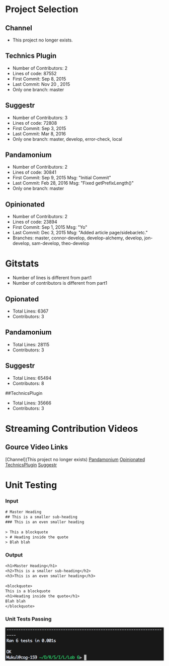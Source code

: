 # Project Selection

## Channel
- This project no longer exists.

## Technics Plugin
- Number of Contributors: 2
- Lines of code: 87552
- First Commit: Sep 8, 2015
- Last Commit: Nov 20 , 2015
- Only one branch: master

## Suggestr
- Number of Contributors: 3
- Lines of code: 72808
- First Commit: Sep 3, 2015  
- Last Commit: Mar 8, 2016
- Only one branch: master, develop, error-check, local

## Pandamonium
- Number of Contributors: 2
- Lines of code: 30841
- First Commit: Sep 9, 2015 Msg: "Initial Commit"
- Last Commit: Feb 28, 2016 Msg: "Fixed getPrefixLength()"
- Only one branch: master


## Opinionated
- Number of Contributors: 2
- Lines of code: 23894
- First Commit: Sep 1, 2015 Msg: "Yo"
- Last Commit: Dec 3, 2015 Msg: "Added article page/sidebar/etc."
- Branches: master, connor-develop, develop-alchemy, develop, jon-develop, sam-develop, theo-develop

# Gitstats

- Number of lines is different from part1
- Number of contributors is different from part1

## Opionated
- Total Lines: 6367
- Contributors: 3

## Pandamonium
- Total Lines: 28115
- Contributors: 3

## Suggestr
- Total Lines: 65494
- Contributors: 8

##TechnicsPlugin
- Total Lines: 35666
- Contributors: 3


# Streaming Contribution Videos
## Gource Video Links
[Channel](This project no longer exists)
[Pandamonium](https://www.youtube.com/watch?v=CmF96Na0fHo&feature=youtu.be)
[Opinionated](https://www.youtube.com/watch?v=IWqekdthLo0&feature=youtu.be)
[TechnicsPlugin](https://www.youtube.com/watch?v=VgI6_04sEPI&feature=youtu.be)
[Suggestr](https://www.youtube.com/watch?v=xo9K4BjSZQ8&feature=youtu.be)

# Unit Testing

### Input
```
# Master Heading
## This is a smaller sub-heading
### This is an even smaller heading

> This a blockquote
> # Heading inside the quote
> Blah blah

```

### Output

```
<h1>Master Heading</h1>
<h2>This is a smaller sub-heading</h2>
<h3>This is an even smaller heading</h3>

<blockquote>
This is a blockquote
<h1>Heading inside the quote</h1>
Blah blah
</blockquote>
```

### Unit Tests Passing
![image](image.png)
